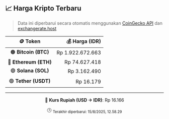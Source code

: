 

<!-- HARGA_KRIPTO -->
## 📈 Harga Kripto Terbaru

> Data ini diperbarui secara otomatis menggunakan [CoinGecko API](https://www.coingecko.com/) dan [exchangerate.host](https://exchangerate.host/)

<div align="center">

| 🪙 Token | 💰 Harga (IDR) |
|:------:|---------------:|
| 🟠 **Bitcoin (BTC)**   | Rp 1.922.672.663 |
| 🔵 **Ethereum (ETH)**  | Rp 74.627.418 |
| 🟣 **Solana (SOL)**    | Rp 3.162.490 |
| 🟢 **Tether (USDT)**   | Rp 16.179 |

---

💱 **Kurs Rupiah (USD → IDR)**: Rp 16.166

🕒 <sub>Terakhir diperbarui: 15/8/2025, 12.58.29</sub>

</div>
<!-- /HARGA_KRIPTO -->